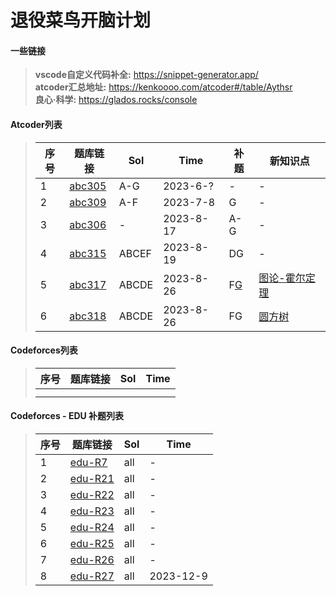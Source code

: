 # 退役菜鸟开脑计划

#### 一些链接
> **vscode自定义代码补全:**  https://snippet-generator.app/ \
> **atcoder汇总地址:** https://kenkoooo.com/atcoder#/table/Aythsr \
> **良心·科学:** https://glados.rocks/console 

#### Atcoder列表
> | 序号 | 题库链接 | Sol | Time | 补题 | 新知识点 |
> | ---- | ---- | ---- | ---- | ---- | ---- | 
> | 1 | [abc305](https://atcoder.jp/contests/abc305) | A-G | 2023-6-? | - | - |
> | 2 | [abc309](https://atcoder.jp/contests/abc309) | A-F | 2023-7-8 | G | - |
> | 3 | [abc306](https://atcoder.jp/contests/abc306) | - | 2023-8-17 | A-G | - |
> | 4 | [abc315](https://atcoder.jp/contests/abc315) | ABCEF | 2023-8-19 | DG | - |
> | 5 | [abc317](https://atcoder.jp/contests/abc317) | ABCDE | 2023-8-26 | F[G](https://zhuanlan.zhihu.com/p/652756335) | [图论-霍尔定理](https://www.zhihu.com/tardis/zm/art/460373184) |
> | 6 | [abc318](https://atcoder.jp/contests/abc318) | ABCDE | 2023-8-26 | FG | [圆方树](https://oi-wiki.org/graph/block-forest) |

#### Codeforces列表
> | 序号 | 题库链接 | Sol | Time |
> | ---- | ---- | ---- | ---- | 
> |  |  |  |  |  
> |  |  |  |  |
> 
> 

#### Codeforces - EDU 补题列表
> | 序号 | 题库链接 | Sol | Time |
> | ---- | ---- | ---- | ---- | 
> | 1 | [edu-R7](https://codeforces.com/contest/622) | all | - |  
> | 2 | [edu-R21](https://codeforces.com/contest/808) | all | - |  
> | 3 | [edu-R22](https://codeforces.com/contest/813) | all | - |  
> | 4 | [edu-R23](https://codeforces.com/contest/817) | all | - |  
> | 5 | [edu-R24](https://codeforces.com/contest/818) | all | - |  
> | 6 | [edu-R25](https://codeforces.com/contest/825) | all | - |  
> | 7 | [edu-R26](https://codeforces.com/contest/837) | all | - |  
> | 8 | [edu-R27](https://codeforces.com/contest/845) | all | 2023-12-9 |  
> 
